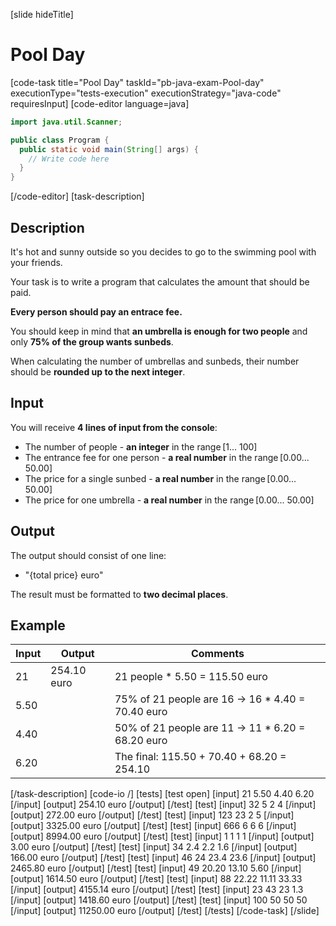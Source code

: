 [slide hideTitle]
# Pool Day
[code-task title="Pool Day" taskId="pb-java-exam-Pool-day" executionType="tests-execution" executionStrategy="java-code" requiresInput]
[code-editor language=java]
```java
import java.util.Scanner;

public class Program {
  public static void main(String[] args) {
    // Write code here
  }
}
```
[/code-editor]
[task-description]
## Description
It's hot and sunny outside so you decides to go to the swimming pool with your friends. 

Your task is to write a program that calculates the amount that should be paid. 

**Every person should pay an entrace fee.** 

You should keep in mind that **an umbrella is enough for two people** and only **75% of the group wants sunbeds**. 

When calculating the number of umbrellas and sunbeds, their number should be **rounded up to the next integer**.

## Input
You will receive **4 lines of input from the console**: 
- The number of people - **an integer** in the range [1... 100]
- The entrance fee for one person - **a real number** in the range [0.00... 50.00]
- The price for a single sunbed - **a real number** in the range [0.00... 50.00]
- The price for one umbrella - **a real number** in the range [0.00... 50.00] 

## Output
The output should consist of one line:
- "\{total price\} euro" 

The result must be formatted to **two decimal places**. 

## Example
| **Input** | **Output** | **Comments** |
| --- | --- | --- |
| 21 | 254.10 euro | 21 people \* 5.50 = 115.50 euro |
| 5.50 | | 75% of 21 people are 16 -> 16 * 4.40 = 70.40 euro |
| 4.40 | | 50% of 21 people are 11 -> 11 * 6.20 = 68.20 euro |
| 6.20 | | The final: 115.50 + 70.40 + 68.20 = 254.10 |

[/task-description]
[code-io /]
[tests]
[test open]
[input]
21
5.50
4.40
6.20
[/input]
[output]
254.10 euro
[/output]
[/test]
[test]
[input]
32
5
2
4
[/input]
[output]
272.00 euro
[/output]
[/test]
[test]
[input]
123
23
2
5
[/input]
[output]
3325.00 euro
[/output]
[/test]
[test]
[input]
666
6
6
6
[/input]
[output]
8994.00 euro
[/output]
[/test]
[test]
[input]
1
1
1
1
[/input]
[output]
3.00 euro
[/output]
[/test]
[test]
[input]
34
2.4
2.2
1.6
[/input]
[output]
166.00 euro
[/output]
[/test]
[test]
[input]
46
24
23.4
23.6
[/input]
[output]
2465.80 euro
[/output]
[/test]
[test]
[input]
49
20.20
13.10
5.60
[/input]
[output]
1614.50 euro
[/output]
[/test]
[test]
[input]
88
22.22
11.11
33.33
[/input]
[output]
4155.14 euro
[/output]
[/test]
[test]
[input]
23
43
23
1.3
[/input]
[output]
1418.60 euro
[/output]
[/test]
[test]
[input]
100
50
50
50
[/input]
[output]
11250.00 euro
[/output]
[/test]
[/tests]
[/code-task]
[/slide]
